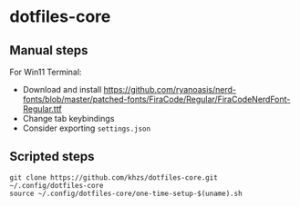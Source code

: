 # dotfiles-core

## Manual steps

For Win11 Terminal:
* Download and install https://github.com/ryanoasis/nerd-fonts/blob/master/patched-fonts/FiraCode/Regular/FiraCodeNerdFont-Regular.ttf
* Change tab keybindings
* Consider exporting `settings.json`


## Scripted steps

```
git clone https://github.com/khzs/dotfiles-core.git ~/.config/dotfiles-core
source ~/.config/dotfiles-core/one-time-setup-$(uname).sh 
```
